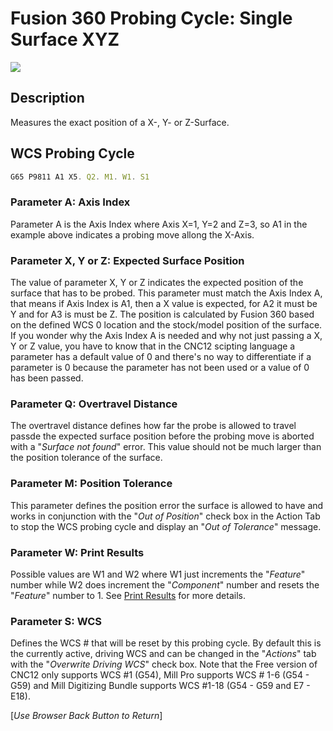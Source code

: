 # Fusion 360 Probing Cycle: Single Surface XYZ 


![](/images/fp002.PNG)


## Description
Measures the exact position of a X-, Y- or Z-Surface.


## WCS Probing Cycle

```javascript
G65 P9811 A1 X5. Q2. M1. W1. S1
```
### Parameter A: Axis Index
Parameter A is the Axis Index where Axis X=1, Y=2 and Z=3, so A1 in the example above indicates a probing move allong the X-Axis.

### Parameter X, Y or Z: Expected Surface Position 
The value of parameter X, Y or Z indicates the expected position of the surface that has to be probed. 
This parameter must match the Axis Index A, that means if Axis Index is A1, then a X value is expected, for A2 it must be Y and for A3 is must be Z.
The position is calculated by Fusion 360 based on the defined WCS 0 location and the stock/model position of the surface.
If you wonder why the Axis Index A is needed and why not just passing a X, Y or Z value, you have to know that in the CNC12 scipting language a parameter has a default value of 0 and there's no way to differentiate if a parameter is 0 because the parameter has not been used or a value of 0 has been passed.

### Parameter Q: Overtravel Distance
The overtravel distance defines how far the probe is allowed to travel passde the expected surface position before the probing move is aborted with a "*Surface not found*" error.
This value should not be much larger than the position tolerance of the surface.

### Parameter M: Position Tolerance
This parameter defines the position error the surface is allowed to have and works in conjunction with the "*Out of Position*" check box in the Action Tab to stop the WCS probing cycle and display an "*Out of Tolerance*" message.

### Parameter W: Print Results
Possible values are W1 and W2 where W1 just increments the "*Feature*" number while W2 does increment the "*Component*" number and resets the "*Feature*" number to 1.
See [Print Results](ProbePrintResults.md) for more details.

### Parameter S: WCS #
Defines the WCS # that will be reset by this probing cycle. 
By default this is the currently active, driving WCS and can be changed in the "*Actions*" tab with the "*Overwrite Driving WCS*" check box. 
Note that the Free version of CNC12 only supports WCS #1 (G54), Mill Pro supports WCS # 1-6 (G54 - G59) and Mill Digitizing Bundle supports WCS #1-18 (G54 - G59 and E7 - E18).



[*Use Browser Back Button to Return*]